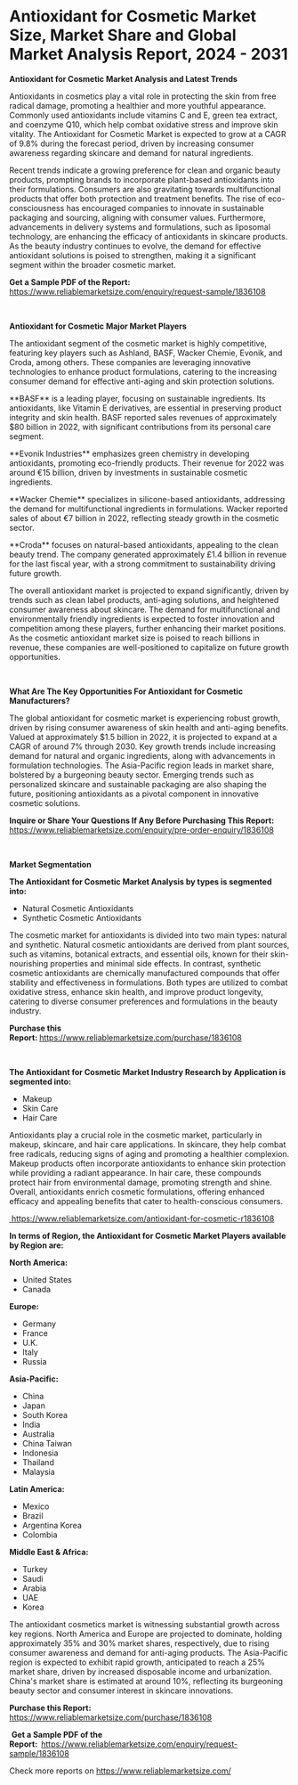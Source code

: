 <p><h1>Antioxidant for Cosmetic Market Size, Market Share and Global Market Analysis Report, 2024 - 2031</h1></p><p><strong>Antioxidant for Cosmetic Market Analysis and Latest Trends</strong></p>
<p><p>Antioxidants in cosmetics play a vital role in protecting the skin from free radical damage, promoting a healthier and more youthful appearance. Commonly used antioxidants include vitamins C and E, green tea extract, and coenzyme Q10, which help combat oxidative stress and improve skin vitality. The Antioxidant for Cosmetic Market is expected to grow at a CAGR of 9.8% during the forecast period, driven by increasing consumer awareness regarding skincare and demand for natural ingredients.</p><p>Recent trends indicate a growing preference for clean and organic beauty products, prompting brands to incorporate plant-based antioxidants into their formulations. Consumers are also gravitating towards multifunctional products that offer both protection and treatment benefits. The rise of eco-consciousness has encouraged companies to innovate in sustainable packaging and sourcing, aligning with consumer values. Furthermore, advancements in delivery systems and formulations, such as liposomal technology, are enhancing the efficacy of antioxidants in skincare products. As the beauty industry continues to evolve, the demand for effective antioxidant solutions is poised to strengthen, making it a significant segment within the broader cosmetic market.</p></p>
<p><strong>Get a Sample PDF of the Report:&nbsp;</strong> <a href="https://www.reliablemarketsize.com/enquiry/request-sample/1836108?utm_campaign=1143&utm_medium=2&utm_source=Github&utm_content=ia&utm_term=31122024&utm_id=antioxidant-for-cosmetic">https://www.reliablemarketsize.com/enquiry/request-sample/1836108</a></p>
<p>&nbsp;</p>
<p><strong>Antioxidant for Cosmetic Major Market Players</strong></p>
<p><p>The antioxidant segment of the cosmetic market is highly competitive, featuring key players such as Ashland, BASF, Wacker Chemie, Evonik, and Croda, among others. These companies are leveraging innovative technologies to enhance product formulations, catering to the increasing consumer demand for effective anti-aging and skin protection solutions.</p><p>**BASF** is a leading player, focusing on sustainable ingredients. Its antioxidants, like Vitamin E derivatives, are essential in preserving product integrity and skin health. BASF reported sales revenues of approximately $80 billion in 2022, with significant contributions from its personal care segment.</p><p>**Evonik Industries** emphasizes green chemistry in developing antioxidants, promoting eco-friendly products. Their revenue for 2022 was around €15 billion, driven by investments in sustainable cosmetic ingredients.</p><p>**Wacker Chemie** specializes in silicone-based antioxidants, addressing the demand for multifunctional ingredients in formulations. Wacker reported sales of about €7 billion in 2022, reflecting steady growth in the cosmetic sector.</p><p>**Croda** focuses on natural-based antioxidants, appealing to the clean beauty trend. The company generated approximately £1.4 billion in revenue for the last fiscal year, with a strong commitment to sustainability driving future growth.</p><p>The overall antioxidant market is projected to expand significantly, driven by trends such as clean label products, anti-aging solutions, and heightened consumer awareness about skincare. The demand for multifunctional and environmentally friendly ingredients is expected to foster innovation and competition among these players, further enhancing their market positions. As the cosmetic antioxidant market size is poised to reach billions in revenue, these companies are well-positioned to capitalize on future growth opportunities.</p></p>
<p>&nbsp;</p>
<p><strong>What Are The Key Opportunities For Antioxidant for Cosmetic Manufacturers?</strong></p>
<p><p>The global antioxidant for cosmetic market is experiencing robust growth, driven by rising consumer awareness of skin health and anti-aging benefits. Valued at approximately $1.5 billion in 2022, it is projected to expand at a CAGR of around 7% through 2030. Key growth trends include increasing demand for natural and organic ingredients, along with advancements in formulation technologies. The Asia-Pacific region leads in market share, bolstered by a burgeoning beauty sector. Emerging trends such as personalized skincare and sustainable packaging are also shaping the future, positioning antioxidants as a pivotal component in innovative cosmetic solutions.</p></p>
<p><strong>Inquire or Share Your Questions If Any Before Purchasing This Report:</strong> <a href="https://www.reliablemarketsize.com/enquiry/pre-order-enquiry/1836108?utm_campaign=1143&utm_medium=2&utm_source=Github&utm_content=ia&utm_term=31122024&utm_id=antioxidant-for-cosmetic">https://www.reliablemarketsize.com/enquiry/pre-order-enquiry/1836108</a></p>
<p>&nbsp;</p>
<p><strong>Market Segmentation</strong></p>
<p><strong>The Antioxidant for Cosmetic Market Analysis by types is segmented into:</strong></p>
<p><ul><li>Natural Cosmetic Antioxidants</li><li>Synthetic Cosmetic Antioxidants</li></ul></p>
<p><p>The cosmetic market for antioxidants is divided into two main types: natural and synthetic. Natural cosmetic antioxidants are derived from plant sources, such as vitamins, botanical extracts, and essential oils, known for their skin-nourishing properties and minimal side effects. In contrast, synthetic cosmetic antioxidants are chemically manufactured compounds that offer stability and effectiveness in formulations. Both types are utilized to combat oxidative stress, enhance skin health, and improve product longevity, catering to diverse consumer preferences and formulations in the beauty industry.</p></p>
<p><strong>Purchase this Report:&nbsp;</strong><a href="https://www.reliablemarketsize.com/purchase/1836108?utm_campaign=1143&utm_medium=2&utm_source=Github&utm_content=ia&utm_term=31122024&utm_id=antioxidant-for-cosmetic">https://www.reliablemarketsize.com/purchase/1836108</a></p>
<p>&nbsp;</p>
<p><strong>The Antioxidant for Cosmetic Market Industry Research by Application is segmented into:</strong></p>
<p><ul><li>Makeup</li><li>Skin Care</li><li>Hair Care</li></ul></p>
<p><p>Antioxidants play a crucial role in the cosmetic market, particularly in makeup, skincare, and hair care applications. In skincare, they help combat free radicals, reducing signs of aging and promoting a healthier complexion. Makeup products often incorporate antioxidants to enhance skin protection while providing a radiant appearance. In hair care, these compounds protect hair from environmental damage, promoting strength and shine. Overall, antioxidants enrich cosmetic formulations, offering enhanced efficacy and appealing benefits that cater to health-conscious consumers.</p></p>
<p><a href="https://www.reliablemarketsize.com/antioxidant-for-cosmetic-r1836108?utm_campaign=1143&utm_medium=2&utm_source=Github&utm_content=ia&utm_term=31122024&utm_id=antioxidant-for-cosmetic">&nbsp;https://www.reliablemarketsize.com/antioxidant-for-cosmetic-r1836108</a></p>
<p><strong>In terms of Region, the Antioxidant for Cosmetic Market Players available by Region are:</strong></p>
<p>
    <p> <strong> North America: </strong>
        <ul>
            <li>United States</li>
            <li>Canada</li>
        </ul>
        </p> 
    <p> <strong> Europe: </strong>
        <ul>
            <li>Germany</li>
            <li>France</li>
            <li>U.K.</li>
            <li>Italy</li>
            <li>Russia</li>
        </ul>
        </p> 
    <p> <strong> Asia-Pacific: </strong>
        <ul>
            <li>China</li>
            <li>Japan</li>
            <li>South Korea</li>
            <li>India</li>
            <li>Australia</li>
            <li>China Taiwan</li>
            <li>Indonesia</li>
            <li>Thailand</li>
            <li>Malaysia</li>
        </ul>
        </p> 
    <p> <strong> Latin America: </strong>
        <ul>
            <li>Mexico</li>
            <li>Brazil</li>
            <li>Argentina Korea</li>
            <li>Colombia</li>
        </ul>
        </p> 
    <p> <strong> Middle East & Africa: </strong>
        <ul>
            <li>Turkey</li>
            <li>Saudi</li>
            <li>Arabia</li>
            <li>UAE</li>
            <li>Korea</li>
        </ul>
    </p>
    </p>
<p><p>The antioxidant cosmetics market is witnessing substantial growth across key regions. North America and Europe are projected to dominate, holding approximately 35% and 30% market shares, respectively, due to rising consumer awareness and demand for anti-aging products. The Asia-Pacific region is expected to exhibit rapid growth, anticipated to reach a 25% market share, driven by increased disposable income and urbanization. China's market share is estimated at around 10%, reflecting its burgeoning beauty sector and consumer interest in skincare innovations.</p></p>
<p><strong>Purchase this Report: </strong><a href="https://www.reliablemarketsize.com/purchase/1836108?utm_campaign=1143&utm_medium=2&utm_source=Github&utm_content=ia&utm_term=31122024&utm_id=antioxidant-for-cosmetic">https://www.reliablemarketsize.com/purchase/1836108</a></p>
<p>&nbsp;<strong>Get a Sample PDF of the Report:&nbsp;&nbsp;</strong><a href="https://www.reliablemarketsize.com/enquiry/request-sample/1836108?utm_campaign=1143&utm_medium=2&utm_source=Github&utm_content=ia&utm_term=31122024&utm_id=antioxidant-for-cosmetic">https://www.reliablemarketsize.com/enquiry/request-sample/1836108</a></p>
<p><strong></strong></p>
<p>Check more reports on <a href="https://www.reliablemarketsize.com/?utm_campaign=1143&utm_medium=2&utm_source=Github&utm_content=ia&utm_term=31122024&utm_id=antioxidant-for-cosmetic">https://www.reliablemarketsize.com/</a></p>
